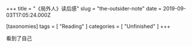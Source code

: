 +++
title = "《局外人》读后感"
slug = "the-outsider-note"
date = 2019-09-03T17:05:24.000Z

[taxonomies]
tags = [ "Reading" ]
categories = [ "Unfinished" ]
+++

看到了自己
